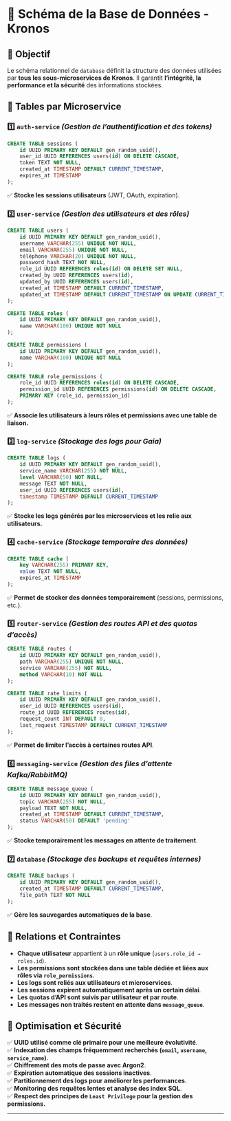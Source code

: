# 📌 Schéma de la Base de Données - Kronos

## 🚀 Objectif
Le schéma relationnel de `database` définit la structure des données utilisées par **tous les sous-microservices de Kronos**. Il garantit **l’intégrité, la performance et la sécurité** des informations stockées.

## 📂 Tables par Microservice

### 1️⃣ **`auth-service`** *(Gestion de l’authentification et des tokens)*
```sql
CREATE TABLE sessions (
    id UUID PRIMARY KEY DEFAULT gen_random_uuid(),
    user_id UUID REFERENCES users(id) ON DELETE CASCADE,
    token TEXT NOT NULL,
    created_at TIMESTAMP DEFAULT CURRENT_TIMESTAMP,
    expires_at TIMESTAMP
);
```
✅ **Stocke les sessions utilisateurs** (JWT, OAuth, expiration).

### 2️⃣ **`user-service`** *(Gestion des utilisateurs et des rôles)*
```sql
CREATE TABLE users (
    id UUID PRIMARY KEY DEFAULT gen_random_uuid(),
    username VARCHAR(255) UNIQUE NOT NULL,
    email VARCHAR(255) UNIQUE NOT NULL,
    téléphone VARCHAR(20) UNIQUE NOT NULL,
    password_hash TEXT NOT NULL,
    role_id UUID REFERENCES roles(id) ON DELETE SET NULL,
    created_by UUID REFERENCES users(id),
    updated_by UUID REFERENCES users(id),
    created_at TIMESTAMP DEFAULT CURRENT_TIMESTAMP,
    updated_at TIMESTAMP DEFAULT CURRENT_TIMESTAMP ON UPDATE CURRENT_TIMESTAMP
);

CREATE TABLE roles (
    id UUID PRIMARY KEY DEFAULT gen_random_uuid(),
    name VARCHAR(100) UNIQUE NOT NULL
);

CREATE TABLE permissions (
    id UUID PRIMARY KEY DEFAULT gen_random_uuid(),
    name VARCHAR(100) UNIQUE NOT NULL
);

CREATE TABLE role_permissions (
    role_id UUID REFERENCES roles(id) ON DELETE CASCADE,
    permission_id UUID REFERENCES permissions(id) ON DELETE CASCADE,
    PRIMARY KEY (role_id, permission_id)
);
```
✅ **Associe les utilisateurs à leurs rôles et permissions avec une table de liaison.**

### 3️⃣ **`log-service`** *(Stockage des logs pour Gaia)*
```sql
CREATE TABLE logs (
    id UUID PRIMARY KEY DEFAULT gen_random_uuid(),
    service_name VARCHAR(255) NOT NULL,
    level VARCHAR(50) NOT NULL,
    message TEXT NOT NULL,
    user_id UUID REFERENCES users(id),
    timestamp TIMESTAMP DEFAULT CURRENT_TIMESTAMP
);
```
✅ **Stocke les logs générés par les microservices et les relie aux utilisateurs.**

### 4️⃣ **`cache-service`** *(Stockage temporaire des données)*
```sql
CREATE TABLE cache (
    key VARCHAR(255) PRIMARY KEY,
    value TEXT NOT NULL,
    expires_at TIMESTAMP
);
```
✅ **Permet de stocker des données temporairement** (sessions, permissions, etc.).

### 5️⃣ **`router-service`** *(Gestion des routes API et des quotas d’accès)*
```sql
CREATE TABLE routes (
    id UUID PRIMARY KEY DEFAULT gen_random_uuid(),
    path VARCHAR(255) UNIQUE NOT NULL,
    service VARCHAR(255) NOT NULL,
    method VARCHAR(10) NOT NULL
);

CREATE TABLE rate_limits (
    id UUID PRIMARY KEY DEFAULT gen_random_uuid(),
    user_id UUID REFERENCES users(id),
    route_id UUID REFERENCES routes(id),
    request_count INT DEFAULT 0,
    last_request TIMESTAMP DEFAULT CURRENT_TIMESTAMP
);
```
✅ **Permet de limiter l’accès à certaines routes API**.

### 6️⃣ **`messaging-service`** *(Gestion des files d’attente Kafka/RabbitMQ)*
```sql
CREATE TABLE message_queue (
    id UUID PRIMARY KEY DEFAULT gen_random_uuid(),
    topic VARCHAR(255) NOT NULL,
    payload TEXT NOT NULL,
    created_at TIMESTAMP DEFAULT CURRENT_TIMESTAMP,
    status VARCHAR(50) DEFAULT 'pending'
);
```
✅ **Stocke temporairement les messages en attente de traitement**.

### 7️⃣ **`database`** *(Stockage des backups et requêtes internes)*
```sql
CREATE TABLE backups (
    id UUID PRIMARY KEY DEFAULT gen_random_uuid(),
    created_at TIMESTAMP DEFAULT CURRENT_TIMESTAMP,
    file_path TEXT NOT NULL
);
```
✅ **Gère les sauvegardes automatiques de la base**.

## 🔗 Relations et Contraintes
- **Chaque utilisateur** appartient à un **rôle unique** (`users.role_id → roles.id`).
- **Les permissions sont stockées dans une table dédiée et liées aux rôles via `role_permissions`**.
- **Les logs sont reliés aux utilisateurs et microservices**.
- **Les sessions expirent automatiquement après un certain délai**.
- **Les quotas d’API sont suivis par utilisateur et par route**.
- **Les messages non traités restent en attente dans `message_queue`**.

## 🚀 Optimisation et Sécurité
✅ **UUID utilisé comme clé primaire pour une meilleure évolutivité**.  
✅ **Indexation des champs fréquemment recherchés (`email`, `username`, `service_name`)**.  
✅ **Chiffrement des mots de passe avec Argon2**.  
✅ **Expiration automatique des sessions inactives**.  
✅ **Partitionnement des logs pour améliorer les performances**.  
✅ **Monitoring des requêtes lentes et analyse des index SQL**.  
✅ **Respect des principes de `Least Privilege` pour la gestion des permissions.**  

---
